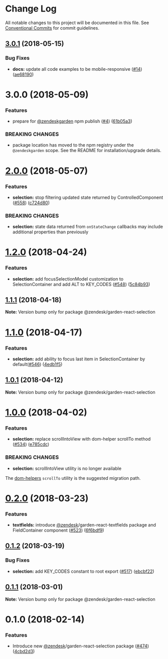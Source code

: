 # Change Log

All notable changes to this project will be documented in this file.
See [Conventional Commits](https://conventionalcommits.org) for commit guidelines.

<a name="3.0.1"></a>
## [3.0.1](https://github.com/zendeskgarden/react-components/compare/@zendeskgarden/react-selection@3.0.0...@zendeskgarden/react-selection@3.0.1) (2018-05-15)


### Bug Fixes

* **docs:** update all code examples to be mobile-responsive ([#14](https://github.com/zendeskgarden/react-components/issues/14)) ([ae68190](https://github.com/zendeskgarden/react-components/commit/ae68190))




<a name="3.0.0"></a>
# 3.0.0 (2018-05-09)


### Features

* prepare for [@zendeskgarden](https://github.com/zendeskgarden) npm publish ([#4](https://github.com/zendeskgarden/react-components/issues/4)) ([61b05a3](https://github.com/zendeskgarden/react-components/commit/61b05a3))


### BREAKING CHANGES

* package location has moved to the npm registry under the `@zendeskgarden` scope. See the README for installation/upgrade details.




<a name="2.0.0"></a>
# [2.0.0](https://github.com/zendeskgarden/react-components/compare/@zendesk/garden-react-selection@1.2.0...@zendesk/garden-react-selection@2.0.0) (2018-05-07)


### Features

* **selection:** stop filtering updated state returned by ControlledComponent ([#558](https://github.com/zendeskgarden/react-components/issues/558)) ([c724d80](https://github.com/zendeskgarden/react-components/commit/c724d80))


### BREAKING CHANGES

* **selection:** state data returned from `onStateChange` callbacks may include additional properties than previously




<a name="1.2.0"></a>
# [1.2.0](https://github.com/zendeskgarden/react-components/compare/@zendesk/garden-react-selection@1.1.1...@zendesk/garden-react-selection@1.2.0) (2018-04-24)


### Features

* **selection:** add focusSelectionModel customization to SelectionContainer and add ALT to KEY_CODES ([#548](https://github.com/zendeskgarden/react-components/issues/548)) ([5c84b93](https://github.com/zendeskgarden/react-components/commit/5c84b93))




<a name="1.1.1"></a>
## [1.1.1](https://github.com/zendeskgarden/react-components/compare/@zendesk/garden-react-selection@1.1.0...@zendesk/garden-react-selection@1.1.1) (2018-04-18)




**Note:** Version bump only for package @zendesk/garden-react-selection

<a name="1.1.0"></a>
# [1.1.0](https://github.com/zendeskgarden/react-components/compare/@zendesk/garden-react-selection@1.0.1...@zendesk/garden-react-selection@1.1.0) (2018-04-17)


### Features

* **selection:** add ability to focus last item in SelectionContainer by default([#546](https://github.com/zendeskgarden/react-components/issues/546)) ([4edb1f5](https://github.com/zendeskgarden/react-components/commit/4edb1f5))




<a name="1.0.1"></a>
## [1.0.1](https://github.com/zendeskgarden/react-components/compare/@zendesk/garden-react-selection@1.0.0...@zendesk/garden-react-selection@1.0.1) (2018-04-12)




**Note:** Version bump only for package @zendesk/garden-react-selection

<a name="1.0.0"></a>
# [1.0.0](https://github.com/zendeskgarden/react-components/compare/@zendesk/garden-react-selection@0.2.0...@zendesk/garden-react-selection@1.0.0) (2018-04-02)


### Features

* **selection:** replace scrollIntoView with dom-helper scrollTo method ([#534](https://github.com/zendeskgarden/react-components/issues/534)) ([e785cdc](https://github.com/zendeskgarden/react-components/commit/e785cdc))


### BREAKING CHANGES

* **selection:** scrollIntoView utility is no longer available

The [dom-helpers](https://www.npmjs.com/package/dom-helpers) `scrollTo` utility is the suggested migration path.




<a name="0.2.0"></a>
# [0.2.0](https://github.com/zendeskgarden/react-components/compare/@zendesk/garden-react-selection@0.1.2...@zendesk/garden-react-selection@0.2.0) (2018-03-23)


### Features

* **textfields:** introduce [@zendesk](https://github.com/zendesk)/garden-react-textfields package and FieldContainer component ([#523](https://github.com/zendeskgarden/react-components/issues/523)) ([6f6bdf9](https://github.com/zendeskgarden/react-components/commit/6f6bdf9))




<a name="0.1.2"></a>
## [0.1.2](https://github.com/zendeskgarden/react-components/compare/@zendesk/garden-react-selection@0.1.1...@zendesk/garden-react-selection@0.1.2) (2018-03-19)


### Bug Fixes

* **selection:** add KEY_CODES constant to root export ([#517](https://github.com/zendeskgarden/react-components/issues/517)) ([ebcbf22](https://github.com/zendeskgarden/react-components/commit/ebcbf22))




<a name="0.1.1"></a>
## [0.1.1](https://github.com/zendeskgarden/react-components/compare/@zendesk/garden-react-selection@0.1.0...@zendesk/garden-react-selection@0.1.1) (2018-03-01)




**Note:** Version bump only for package @zendesk/garden-react-selection

<a name="0.1.0"></a>
# 0.1.0 (2018-02-14)


### Features

* Introduce new [@zendesk](https://github.com/zendesk)/garden-react-selection package ([#474](https://github.com/zendeskgarden/react-components/issues/474)) ([4cbd2d3](https://github.com/zendeskgarden/react-components/commit/4cbd2d3))
